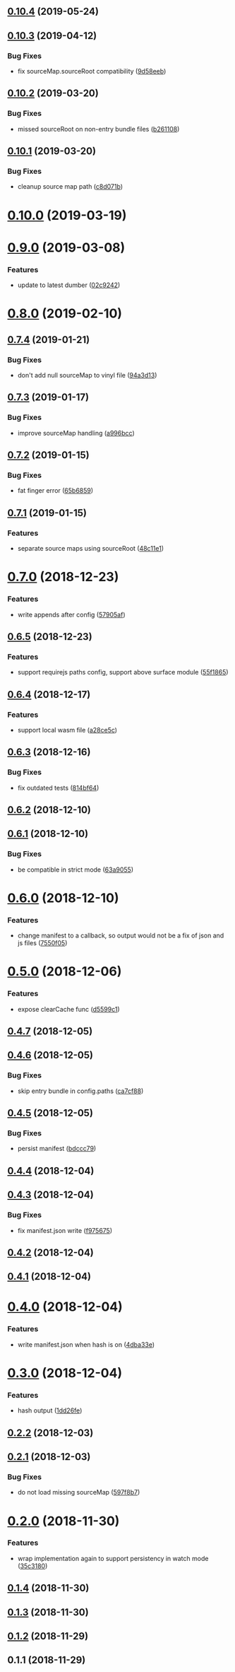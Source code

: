 ## [0.10.4](https://github.com/dumberjs/gulp-dumber/compare/v0.10.3...v0.10.4) (2019-05-24)



## [0.10.3](https://github.com/dumberjs/gulp-dumber/compare/v0.10.2...v0.10.3) (2019-04-12)


### Bug Fixes

* fix sourceMap.sourceRoot compatibility ([9d58eeb](https://github.com/dumberjs/gulp-dumber/commit/9d58eeb))



## [0.10.2](https://github.com/dumberjs/gulp-dumber/compare/v0.10.1...v0.10.2) (2019-03-20)


### Bug Fixes

* missed sourceRoot on non-entry bundle files ([b261108](https://github.com/dumberjs/gulp-dumber/commit/b261108))



## [0.10.1](https://github.com/dumberjs/gulp-dumber/compare/v0.10.0...v0.10.1) (2019-03-20)


### Bug Fixes

* cleanup source map path ([c8d071b](https://github.com/dumberjs/gulp-dumber/commit/c8d071b))



# [0.10.0](https://github.com/dumberjs/gulp-dumber/compare/v0.9.0...v0.10.0) (2019-03-19)



# [0.9.0](https://github.com/dumberjs/gulp-dumber/compare/v0.8.0...v0.9.0) (2019-03-08)


### Features

* update to latest dumber ([02c9242](https://github.com/dumberjs/gulp-dumber/commit/02c9242))



# [0.8.0](https://github.com/dumberjs/gulp-dumber/compare/v0.7.4...v0.8.0) (2019-02-10)



## [0.7.4](https://github.com/dumberjs/gulp-dumber/compare/v0.7.3...v0.7.4) (2019-01-21)


### Bug Fixes

* don't add null sourceMap to vinyl file ([94a3d13](https://github.com/dumberjs/gulp-dumber/commit/94a3d13))



## [0.7.3](https://github.com/dumberjs/gulp-dumber/compare/v0.7.2...v0.7.3) (2019-01-17)


### Bug Fixes

* improve sourceMap handling ([a996bcc](https://github.com/dumberjs/gulp-dumber/commit/a996bcc))



## [0.7.2](https://github.com/dumberjs/gulp-dumber/compare/v0.7.1...v0.7.2) (2019-01-15)


### Bug Fixes

* fat finger error ([65b6859](https://github.com/dumberjs/gulp-dumber/commit/65b6859))



## [0.7.1](https://github.com/dumberjs/gulp-dumber/compare/v0.7.0...v0.7.1) (2019-01-15)


### Features

* separate source maps using sourceRoot ([48c11e1](https://github.com/dumberjs/gulp-dumber/commit/48c11e1))



# [0.7.0](https://github.com/dumberjs/gulp-dumber/compare/v0.6.5...v0.7.0) (2018-12-23)


### Features

* write appends after config ([57905af](https://github.com/dumberjs/gulp-dumber/commit/57905af))



## [0.6.5](https://github.com/dumberjs/gulp-dumber/compare/v0.6.4...v0.6.5) (2018-12-23)


### Features

* support requirejs paths config, support above surface module ([55f1865](https://github.com/dumberjs/gulp-dumber/commit/55f1865))



## [0.6.4](https://github.com/dumberjs/gulp-dumber/compare/v0.6.3...v0.6.4) (2018-12-17)


### Features

* support local wasm file ([a28ce5c](https://github.com/dumberjs/gulp-dumber/commit/a28ce5c))



## [0.6.3](https://github.com/dumberjs/gulp-dumber/compare/v0.6.2...v0.6.3) (2018-12-16)


### Bug Fixes

* fix outdated tests ([814bf64](https://github.com/dumberjs/gulp-dumber/commit/814bf64))



## [0.6.2](https://github.com/dumberjs/gulp-dumber/compare/v0.6.1...v0.6.2) (2018-12-10)



## [0.6.1](https://github.com/dumberjs/gulp-dumber/compare/v0.6.0...v0.6.1) (2018-12-10)


### Bug Fixes

* be compatible in strict mode ([63a9055](https://github.com/dumberjs/gulp-dumber/commit/63a9055))



# [0.6.0](https://github.com/dumberjs/gulp-dumber/compare/v0.5.0...v0.6.0) (2018-12-10)


### Features

* change manifest to a callback, so output would not be a fix of json and js files ([7550f05](https://github.com/dumberjs/gulp-dumber/commit/7550f05))



# [0.5.0](https://github.com/dumberjs/gulp-dumber/compare/v0.4.7...v0.5.0) (2018-12-06)


### Features

* expose clearCache func ([d5599c1](https://github.com/dumberjs/gulp-dumber/commit/d5599c1))



## [0.4.7](https://github.com/dumberjs/gulp-dumber/compare/v0.4.6...v0.4.7) (2018-12-05)



## [0.4.6](https://github.com/dumberjs/gulp-dumber/compare/v0.4.5...v0.4.6) (2018-12-05)


### Bug Fixes

* skip entry bundle in config.paths ([ca7cf88](https://github.com/dumberjs/gulp-dumber/commit/ca7cf88))



## [0.4.5](https://github.com/dumberjs/gulp-dumber/compare/v0.4.4...v0.4.5) (2018-12-05)


### Bug Fixes

* persist manifest ([bdccc79](https://github.com/dumberjs/gulp-dumber/commit/bdccc79))



## [0.4.4](https://github.com/dumberjs/gulp-dumber/compare/v0.4.3...v0.4.4) (2018-12-04)



## [0.4.3](https://github.com/dumberjs/gulp-dumber/compare/v0.4.2...v0.4.3) (2018-12-04)


### Bug Fixes

* fix manifest.json write ([f975675](https://github.com/dumberjs/gulp-dumber/commit/f975675))



## [0.4.2](https://github.com/dumberjs/gulp-dumber/compare/v0.4.1...v0.4.2) (2018-12-04)



## [0.4.1](https://github.com/dumberjs/gulp-dumber/compare/v0.4.0...v0.4.1) (2018-12-04)



# [0.4.0](https://github.com/dumberjs/gulp-dumber/compare/v0.3.0...v0.4.0) (2018-12-04)


### Features

* write manifest.json when hash is on ([4dba33e](https://github.com/dumberjs/gulp-dumber/commit/4dba33e))



# [0.3.0](https://github.com/dumberjs/gulp-dumber/compare/v0.2.2...v0.3.0) (2018-12-04)


### Features

* hash output ([1dd26fe](https://github.com/dumberjs/gulp-dumber/commit/1dd26fe))



## [0.2.2](https://github.com/huochunpeng/gulp-dumber/compare/v0.2.1...v0.2.2) (2018-12-03)



## [0.2.1](https://github.com/huochunpeng/gulp-dumber/compare/v0.2.0...v0.2.1) (2018-12-03)


### Bug Fixes

* do not load missing sourceMap ([597f8b7](https://github.com/huochunpeng/gulp-dumber/commit/597f8b7))



# [0.2.0](https://github.com/huochunpeng/gulp-dumber/compare/v0.1.4...v0.2.0) (2018-11-30)


### Features

* wrap implementation again to support persistency in watch mode ([35c3180](https://github.com/huochunpeng/gulp-dumber/commit/35c3180))



## [0.1.4](https://github.com/huochunpeng/gulp-dumber/compare/v0.1.3...v0.1.4) (2018-11-30)



## [0.1.3](https://github.com/huochunpeng/gulp-dumber/compare/v0.1.2...v0.1.3) (2018-11-30)



## [0.1.2](https://github.com/huochunpeng/gulp-dumber/compare/v0.1.1...v0.1.2) (2018-11-29)



## 0.1.1 (2018-11-29)




